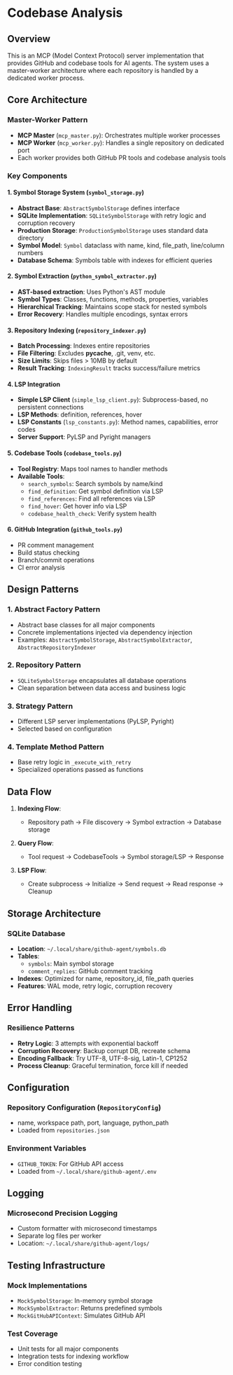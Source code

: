 # Codebase Analysis

## Overview
This is an MCP (Model Context Protocol) server implementation that provides GitHub and codebase tools for AI agents. The system uses a master-worker architecture where each repository is handled by a dedicated worker process.

## Core Architecture

### Master-Worker Pattern
- **MCP Master** (`mcp_master.py`): Orchestrates multiple worker processes
- **MCP Worker** (`mcp_worker.py`): Handles a single repository on dedicated port
- Each worker provides both GitHub PR tools and codebase analysis tools

### Key Components

#### 1. Symbol Storage System (`symbol_storage.py`)
- **Abstract Base**: `AbstractSymbolStorage` defines interface
- **SQLite Implementation**: `SQLiteSymbolStorage` with retry logic and corruption recovery
- **Production Storage**: `ProductionSymbolStorage` uses standard data directory
- **Symbol Model**: `Symbol` dataclass with name, kind, file_path, line/column numbers
- **Database Schema**: Symbols table with indexes for efficient queries

#### 2. Symbol Extraction (`python_symbol_extractor.py`)
- **AST-based extraction**: Uses Python's AST module
- **Symbol Types**: Classes, functions, methods, properties, variables
- **Hierarchical Tracking**: Maintains scope stack for nested symbols
- **Error Recovery**: Handles multiple encodings, syntax errors

#### 3. Repository Indexing (`repository_indexer.py`)
- **Batch Processing**: Indexes entire repositories
- **File Filtering**: Excludes __pycache__, .git, venv, etc.
- **Size Limits**: Skips files > 10MB by default
- **Result Tracking**: `IndexingResult` tracks success/failure metrics

#### 4. LSP Integration
- **Simple LSP Client** (`simple_lsp_client.py`): Subprocess-based, no persistent connections
- **LSP Methods**: definition, references, hover
- **LSP Constants** (`lsp_constants.py`): Method names, capabilities, error codes
- **Server Support**: PyLSP and Pyright managers

#### 5. Codebase Tools (`codebase_tools.py`)
- **Tool Registry**: Maps tool names to handler methods
- **Available Tools**:
  - `search_symbols`: Search symbols by name/kind
  - `find_definition`: Get symbol definition via LSP
  - `find_references`: Find all references via LSP
  - `find_hover`: Get hover info via LSP
  - `codebase_health_check`: Verify system health

#### 6. GitHub Integration (`github_tools.py`)
- PR comment management
- Build status checking
- Branch/commit operations
- CI error analysis

## Design Patterns

### 1. Abstract Factory Pattern
- Abstract base classes for all major components
- Concrete implementations injected via dependency injection
- Examples: `AbstractSymbolStorage`, `AbstractSymbolExtractor`, `AbstractRepositoryIndexer`

### 2. Repository Pattern
- `SQLiteSymbolStorage` encapsulates all database operations
- Clean separation between data access and business logic

### 3. Strategy Pattern
- Different LSP server implementations (PyLSP, Pyright)
- Selected based on configuration

### 4. Template Method Pattern
- Base retry logic in `_execute_with_retry`
- Specialized operations passed as functions

## Data Flow

1. **Indexing Flow**:
   - Repository path → File discovery → Symbol extraction → Database storage
   
2. **Query Flow**:
   - Tool request → CodebaseTools → Symbol storage/LSP → Response
   
3. **LSP Flow**:
   - Create subprocess → Initialize → Send request → Read response → Cleanup

## Storage Architecture

### SQLite Database
- **Location**: `~/.local/share/github-agent/symbols.db`
- **Tables**:
  - `symbols`: Main symbol storage
  - `comment_replies`: GitHub comment tracking
- **Indexes**: Optimized for name, repository_id, file_path queries
- **Features**: WAL mode, retry logic, corruption recovery

## Error Handling

### Resilience Patterns
- **Retry Logic**: 3 attempts with exponential backoff
- **Corruption Recovery**: Backup corrupt DB, recreate schema
- **Encoding Fallback**: Try UTF-8, UTF-8-sig, Latin-1, CP1252
- **Process Cleanup**: Graceful termination, force kill if needed

## Configuration

### Repository Configuration (`RepositoryConfig`)
- name, workspace path, port, language, python_path
- Loaded from `repositories.json`

### Environment Variables
- `GITHUB_TOKEN`: For GitHub API access
- Loaded from `~/.local/share/github-agent/.env`

## Logging

### Microsecond Precision Logging
- Custom formatter with microsecond timestamps
- Separate log files per worker
- Location: `~/.local/share/github-agent/logs/`

## Testing Infrastructure

### Mock Implementations
- `MockSymbolStorage`: In-memory symbol storage
- `MockSymbolExtractor`: Returns predefined symbols
- `MockGitHubAPIContext`: Simulates GitHub API

### Test Coverage
- Unit tests for all major components
- Integration tests for indexing workflow
- Error condition testing